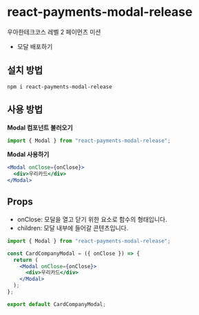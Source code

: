 # react-payments-modal-release

우아한테크코스 레벨 2 페이먼츠 미션

- 모달 배포하기

## 설치 방법

```
npm i react-payments-modal-release
```

## 사용 방법

**Modal 컴포넌트 불러오기**

```jsx
import { Modal } from "react-payments-modal-release";
```

**Modal 사용하기**

```jsx
<Modal onClose={onClose}>
  <div>우리카드</div>
</Modal>
```

## Props

- onClose: 모달을 열고 닫기 위한 요소로 함수의 형태입니다.
- children: 모달 내부에 들어갈 콘텐츠입니다.

```jsx
import { Modal } from "react-payments-modal-release";

const CardCompanyModal = ({ onClose }) => {
  return (
    <Modal onClose={onClose}>
      <div>우리카드</div>
    </Modal>
  );
};

export default CardCompanyModal;
```
